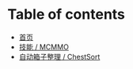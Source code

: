 # Table of contents

* [首页](README.md)
* [技能  / MCMMO](mcmmo.md)
* [自动箱子整理 / ChestSort](chestsort.md)

